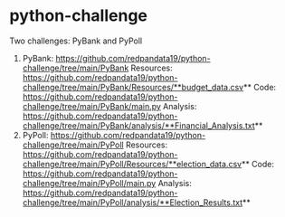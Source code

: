 # python-challenge

Two challenges: PyBank and PyPoll
1. PyBank: https://github.com/redpandata19/python-challenge/tree/main/PyBank
   Resources: https://github.com/redpandata19/python-challenge/tree/main/PyBank/Resources/**budget_data.csv**
   Code: https://github.com/redpandata19/python-challenge/tree/main/PyBank/main.py
   Analysis: https://github.com/redpandata19/python-challenge/tree/main/PyBank/analysis/**Financial_Analysis.txt**
3. PyPoll: https://github.com/redpandata19/python-challenge/tree/main/PyPoll
   Resources: https://github.com/redpandata19/python-challenge/tree/main/PyPoll/Resources/**election_data.csv**
   Code: https://github.com/redpandata19/python-challenge/tree/main/PyPoll/main.py
   Analysis: https://github.com/redpandata19/python-challenge/tree/main/PyPoll/analysis/**Election_Results.txt**
